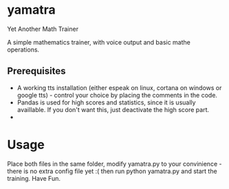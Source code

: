 # yamatra
Yet Another Math Trainer

A simple mathematics trainer, with voice output and basic mathe operations.

## Prerequisites
* A working tts installation (either espeak on linux, cortana on windows or google tts) - control your choice by placing the comments in the code.
* Pandas is used for high scores and statistics, since it is usually availlable. If you don't want this, just deactivate the high score part.
* 

# Usage
Place both files in the same folder, modify yamatra.py to your convinience - there is no extra config file yet :( 
then run python yamatra.py and start the training.
Have Fun.
